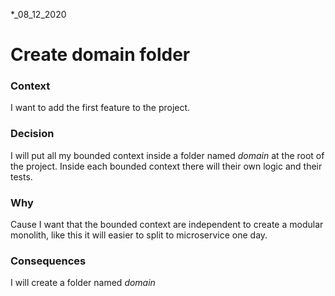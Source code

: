 *_08_12_2020

# Create domain folder

### Context 

I want to add the first feature to the project. 


### Decision

I will put all my bounded context inside a folder named _domain_ at the root of the project.
Inside each bounded context there will their own logic and their tests.

### Why

Cause I want that the bounded context are independent to create a modular monolith, like this it will easier to split to microservice one day. 

### Consequences

I will create a folder named _domain_

